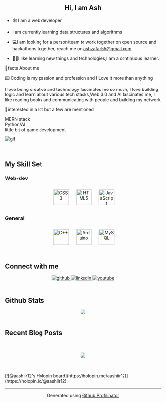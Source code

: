 ## <div align="center">Hi, I am Ash </div>  
  

- 🕸️ I am a web developer  
  

- I am currently learning data structures and algorithms
  

- 💻I am looking for a person/team to work together on open source and hackathons together, reach me on ashzafar55@gmail.com 
  

- 👨‍💻I like learning new things and technologies,I am a continuous learner. 
  

🌠facts About me
  
⌨️ Coding is my passion and profession and I Love it more than anything  
  
 I love being creative and technology fascinates me so much, I love building logic and learn about various tech stacks,Web 3.0 and AI fascinates me, I like reading books and communicating with people and building my network
 
🌠interested in   a lot  but a few are mentioned
  
  MERN stack <br>
  Python/AI <br>
  little bit of game development
  
![gif](https://user-images.githubusercontent.com/107363675/194138489-ac8dcd31-cfea-4ff6-9259-cf898e8fe0bf.gif)

<br/>  


## My Skill Set  
<div><td valign="top" width="33%">



### Web-dev
  
<div align="center" style="padding-left:5px">  
<img style="margin: 10px" src="https://profilinator.rishav.dev/skills-assets/css3-original-wordmark.svg" alt="CSS3" height="50" />  
<img style="margin: 10px" src="https://profilinator.rishav.dev/skills-assets/html5-original-wordmark.svg" alt="HTML5" height="50" />  
<img style="margin: 10px" src="https://profilinator.rishav.dev/skills-assets/javascript-original.svg" alt="JavaScript" height="50" />  

</div>  



### General  
<div align="center" style="padding-left:5px">  
<img style="margin: 10px" src="https://profilinator.rishav.dev/skills-assets/cplusplus-original.svg" alt="C++" height="50" />  
<img style="margin: 10px" src="https://profilinator.rishav.dev/skills-assets/arduino.png" alt="Arduino" height="50" />  
<img style="margin: 10px" src="https://profilinator.rishav.dev/skills-assets/mysql-original-wordmark.svg" alt="MySQL" height="50" />  
</div>

<div>
<br/>  


## Connect with me  
<div align="center">
<a href="https://github.com/AshirMehmood" target="_blank">
<img src=https://img.shields.io/badge/github-%2324292e.svg?&style=for-the-badge&logo=github&logoColor=white alt=github style="margin-bottom: 5px;" />
</a>
<a href="https://linkedin.com/in/https://www.linkedin.com/in/ashir-mehmood-9b6736238/" target="_blank">
<img src=https://img.shields.io/badge/linkedin-%231E77B5.svg?&style=for-the-badge&logo=linkedin&logoColor=white alt=linkedin style="margin-bottom: 5px;" />
</a>
<a href="https://www.youtube.com/channel/UCP8VT8NMarHI3l3hdXAvytg ">
<img src=https://img.shields.io/badge/youtube-%23EE4831.svg?&style=for-the-badge&logo=youtube&logoColor=white alt=youtube style="margin-bottom: 5px;" />
</a>  

</div>  
  

<br/>  


## Github Stats  
<div align="center"><img src="https://github-readme-stats.vercel.app/api?username=AshirMehmood&show_icons=true&count_private=true&hide_border=true" align="center" />
  </div>  

<br/>  


## Recent Blog Posts  
  

<br/>  

  

<br/>  

<div align="center">
<img src="https://komarev.com/ghpvc/?username=AshirMehmood&&style=flat-square" align="center" />
</div>  
  

<br/>  

  

<br/>  


<br />
  <div>[![@aashiir12's Holopin board](https://holopin.me/aashiir12)](https://holopin.io/@aashiir12)
  </div>

----
<div align="center">Generated using <a href="https://profilinator.rishav.dev/" target="_blank">Github Profilinator</a></div>
